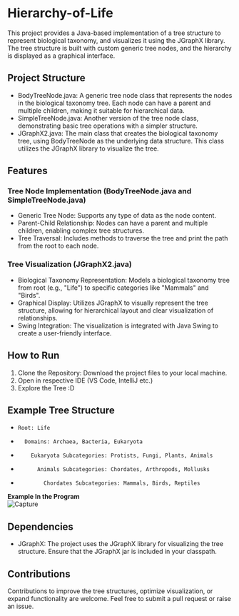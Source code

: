 # Hierarchy-of-Life
This project provides a Java-based implementation of a tree structure to represent biological taxonomy, and visualizes it using the JGraphX library. The tree structure is built with custom generic tree nodes, and the hierarchy is displayed as a graphical interface.
## Project Structure
* BodyTreeNode.java: A generic tree node class that represents the nodes in the biological taxonomy tree. Each node can have a parent and multiple children, making it suitable for hierarchical data.
* SimpleTreeNode.java: Another version of the tree node class, demonstrating basic tree operations with a simpler structure.
* JGraphX2.java: The main class that creates the biological taxonomy tree, using BodyTreeNode as the underlying data structure. This class utilizes the JGraphX library to visualize the tree.
## Features
### Tree Node Implementation (BodyTreeNode.java and SimpleTreeNode.java)
* Generic Tree Node: Supports any type of data as the node content.
* Parent-Child Relationship: Nodes can have a parent and multiple children, enabling complex tree structures.
* Tree Traversal: Includes methods to traverse the tree and print the path from the root to each node.
### Tree Visualization (JGraphX2.java)
* Biological Taxonomy Representation: Models a biological taxonomy tree from root (e.g., "Life") to specific categories like "Mammals" and "Birds".
* Graphical Display: Utilizes JGraphX to visually represent the tree structure, allowing for hierarchical layout and clear visualization of relationships.
* Swing Integration: The visualization is integrated with Java Swing to create a user-friendly interface.
## How to Run
1. Clone the Repository: Download the project files to your local machine.
2. Open in respective IDE (VS Code, IntelliJ etc.)
3. Explore the Tree :D
## Example Tree Structure <br/>
*     Root: Life
*       Domains: Archaea, Bacteria, Eukaryota
*         Eukaryota Subcategories: Protists, Fungi, Plants, Animals
*           Animals Subcategories: Chordates, Arthropods, Mollusks
*             Chordates Subcategories: Mammals, Birds, Reptiles
**Example In the Program** <br/>
  ![Capture](https://github.com/user-attachments/assets/1f015872-c3fb-4fe9-994b-4844c5953992)
## Dependencies
* JGraphX: The project uses the JGraphX library for visualizing the tree structure. Ensure that the JGraphX jar is included in your classpath.
## Contributions
Contributions to improve the tree structures, optimize visualization, or expand functionality are welcome. Feel free to submit a pull request or raise an issue.

